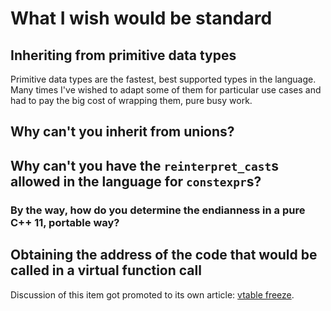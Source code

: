 # What I wish would be standard

## Inheriting from primitive data types

Primitive data types are the fastest, best supported types in the language.  Many times I've wished to adapt some of them for particular use cases and had to pay the big cost of wrapping them, pure busy work.

## Why can't you inherit from unions?

## Why can't you have the `reinterpret_cast`s allowed in the language for `constexpr`s?

### By the way, how do you determine the endianness in a pure C++ 11, portable way?

## Obtaining the address of the code that would be called in a virtual function call

Discussion of this item got promoted to its own article: [vtable freeze](https://github.com/thecppzoo/thecppzoo.github.io/blob/master/idioms/vtable-freeze.md).
